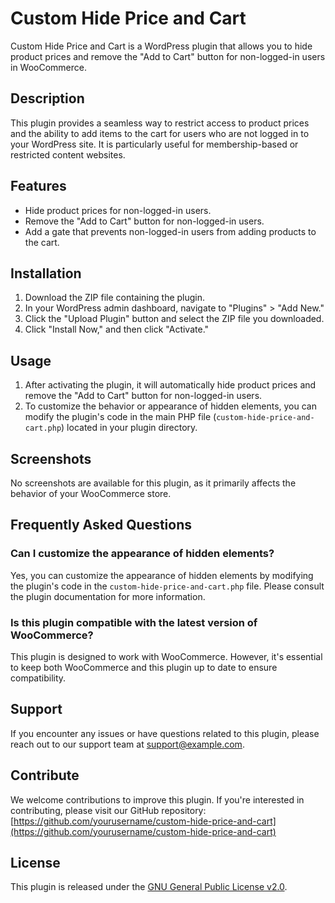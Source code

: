 # Custom Hide Price and Cart

Custom Hide Price and Cart is a WordPress plugin that allows you to hide product prices and remove the "Add to Cart" button for non-logged-in users in WooCommerce.

## Description

This plugin provides a seamless way to restrict access to product prices and the ability to add items to the cart for users who are not logged in to your WordPress site. It is particularly useful for membership-based or restricted content websites.

## Features

- Hide product prices for non-logged-in users.
- Remove the "Add to Cart" button for non-logged-in users.
- Add a gate that prevents non-logged-in users from adding products to the cart.

## Installation

1. Download the ZIP file containing the plugin.
2. In your WordPress admin dashboard, navigate to "Plugins" > "Add New."
3. Click the "Upload Plugin" button and select the ZIP file you downloaded.
4. Click "Install Now," and then click "Activate."

## Usage

1. After activating the plugin, it will automatically hide product prices and remove the "Add to Cart" button for non-logged-in users.
2. To customize the behavior or appearance of hidden elements, you can modify the plugin's code in the main PHP file (`custom-hide-price-and-cart.php`) located in your plugin directory.

## Screenshots

No screenshots are available for this plugin, as it primarily affects the behavior of your WooCommerce store.

## Frequently Asked Questions

### Can I customize the appearance of hidden elements?

Yes, you can customize the appearance of hidden elements by modifying the plugin's code in the `custom-hide-price-and-cart.php` file. Please consult the plugin documentation for more information.

### Is this plugin compatible with the latest version of WooCommerce?

This plugin is designed to work with WooCommerce. However, it's essential to keep both WooCommerce and this plugin up to date to ensure compatibility.

## Support

If you encounter any issues or have questions related to this plugin, please reach out to our support team at [support@example.com](mailto:support@example.com).

## Contribute

We welcome contributions to improve this plugin. If you're interested in contributing, please visit our GitHub repository: [https://github.com/yourusername/custom-hide-price-and-cart](https://github.com/yourusername/custom-hide-price-and-cart)

## License

This plugin is released under the [GNU General Public License v2.0](LICENSE.txt).
